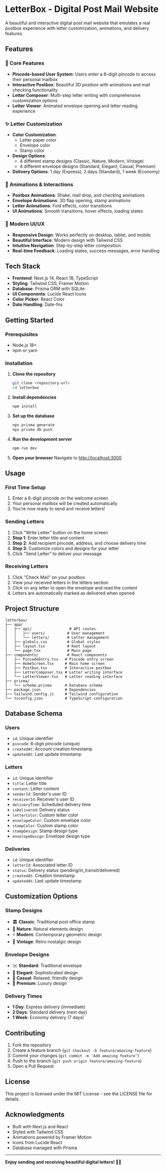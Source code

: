 # LetterBox - Digital Post Mail Website

A beautiful and interactive digital post mail website that emulates a real postbox experience with letter customization, animations, and delivery features.

## Features

### 🎯 Core Features
- **Pincode-based User System**: Users enter a 6-digit pincode to access their personal mailbox
- **Interactive Postbox**: Beautiful 3D postbox with animations and mail checking functionality
- **Letter Composer**: Multi-step letter writing with comprehensive customization options
- **Letter Viewer**: Animated envelope opening and letter reading experience

### ✨ Letter Customization
- **Color Customization**: 
  - Letter paper color
  - Envelope color
  - Stamp color
- **Design Options**:
  - 4 different stamp designs (Classic, Nature, Modern, Vintage)
  - 4 different envelope designs (Standard, Elegant, Casual, Premium)
- **Delivery Options**: 1 day (Express), 2 days (Standard), 1 week (Economy)

### 🎨 Animations & Interactions
- **Postbox Animations**: Shake, mail drop, and checking animations
- **Envelope Animations**: 3D flap opening, stamp animations
- **Letter Animations**: Fold effects, color transitions
- **UI Animations**: Smooth transitions, hover effects, loading states

### 📱 Modern UI/UX
- **Responsive Design**: Works perfectly on desktop, tablet, and mobile
- **Beautiful Interface**: Modern design with Tailwind CSS
- **Intuitive Navigation**: Step-by-step letter composition
- **Real-time Feedback**: Loading states, success messages, error handling

## Tech Stack

- **Frontend**: Next.js 14, React 18, TypeScript
- **Styling**: Tailwind CSS, Framer Motion
- **Database**: Prisma ORM with SQLite
- **UI Components**: Lucide React Icons
- **Color Picker**: React Color
- **Date Handling**: Date-fns

## Getting Started

### Prerequisites
- Node.js 18+ 
- npm or yarn

### Installation

1. **Clone the repository**
   ```bash
   git clone <repository-url>
   cd letterbox
   ```

2. **Install dependencies**
   ```bash
   npm install
   ```

3. **Set up the database**
   ```bash
   npx prisma generate
   npx prisma db push
   ```

4. **Run the development server**
   ```bash
   npm run dev
   ```

5. **Open your browser**
   Navigate to [http://localhost:3000](http://localhost:3000)

## Usage

### First Time Setup
1. Enter a 6-digit pincode on the welcome screen
2. Your personal mailbox will be created automatically
3. You're now ready to send and receive letters!

### Sending Letters
1. Click "Write Letter" button on the home screen
2. **Step 1**: Enter letter title and content
3. **Step 2**: Add recipient pincode, address, and choose delivery time
4. **Step 3**: Customize colors and designs for your letter
5. Click "Send Letter" to deliver your message

### Receiving Letters
1. Click "Check Mail" on your postbox
2. View your received letters in the letters section
3. Click on any letter to open the envelope and read the content
4. Letters are automatically marked as delivered when opened

## Project Structure

```
letterbox/
├── app/
│   ├── api/                 # API routes
│   │   ├── users/          # User management
│   │   └── letters/        # Letter management
│   ├── globals.css         # Global styles
│   ├── layout.tsx          # Root layout
│   └── page.tsx            # Main page
├── components/             # React components
│   ├── PincodeEntry.tsx   # Pincode entry screen
│   ├── HomeScreen.tsx     # Main home screen
│   ├── Postbox.tsx        # Interactive postbox
│   ├── LetterComposer.tsx # Letter writing interface
│   └── LetterViewer.tsx   # Letter reading interface
├── prisma/
│   └── schema.prisma      # Database schema
├── package.json           # Dependencies
├── tailwind.config.js     # Tailwind configuration
└── tsconfig.json          # TypeScript configuration
```

## Database Schema

### Users
- `id`: Unique identifier
- `pincode`: 6-digit pincode (unique)
- `createdAt`: Account creation timestamp
- `updatedAt`: Last update timestamp

### Letters
- `id`: Unique identifier
- `title`: Letter title
- `content`: Letter content
- `senderId`: Sender's user ID
- `receiverId`: Receiver's user ID
- `deliveryTime`: Scheduled delivery time
- `isDelivered`: Delivery status
- `letterColor`: Custom letter color
- `envelopeColor`: Custom envelope color
- `stampColor`: Custom stamp color
- `stampDesign`: Stamp design type
- `envelopeDesign`: Envelope design type

### Deliveries
- `id`: Unique identifier
- `letterId`: Associated letter ID
- `status`: Delivery status (pending/in_transit/delivered)
- `createdAt`: Creation timestamp
- `updatedAt`: Last update timestamp

## Customization Options

### Stamp Designs
- 🏛️ **Classic**: Traditional post office stamp
- 🌿 **Nature**: Natural elements design
- ⚡ **Modern**: Contemporary geometric design
- 📜 **Vintage**: Retro nostalgic design

### Envelope Designs
- ✉️ **Standard**: Traditional envelope
- 💎 **Elegant**: Sophisticated design
- 📝 **Casual**: Relaxed, friendly design
- 👑 **Premium**: Luxury design

### Delivery Times
- **1 Day**: Express delivery (immediate)
- **2 Days**: Standard delivery (next day)
- **1 Week**: Economy delivery (7 days)

## Contributing

1. Fork the repository
2. Create a feature branch (`git checkout -b feature/amazing-feature`)
3. Commit your changes (`git commit -m 'Add amazing feature'`)
4. Push to the branch (`git push origin feature/amazing-feature`)
5. Open a Pull Request

## License

This project is licensed under the MIT License - see the LICENSE file for details.

## Acknowledgments

- Built with Next.js and React
- Styled with Tailwind CSS
- Animations powered by Framer Motion
- Icons from Lucide React
- Database managed with Prisma

---

**Enjoy sending and receiving beautiful digital letters! 📮✨** 